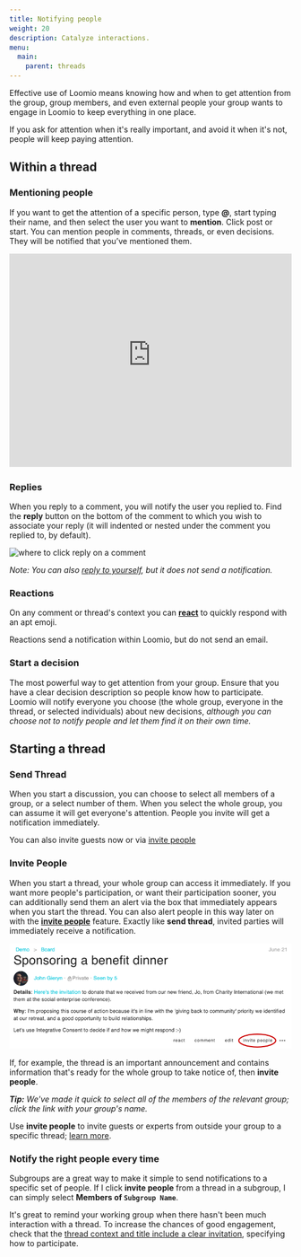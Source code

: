 ```yaml
---
title: Notifying people
weight: 20
description: Catalyze interactions.
menu:
  main:
    parent: threads
---
```


Effective use of Loomio means knowing how and when to get attention from the group, group members, and even external people your group wants to engage in Loomio to keep everything in one place.

If you ask for attention when it's really important, and avoid it when it's not, people will keep paying attention.

## Within a thread

### Mentioning people

If you want to get the attention of a specific person, type **@**, start typing their name, and then select the user you want to **mention**. Click post or start. You can mention people in comments, threads, or even decisions. They will be notified that you’ve mentioned them.

<iframe width="100%" height="380px" src="https://www.youtube-nocookie.com/embed/VzM1AWnNP7c?rel=0" frameborder="0" allowfullscreen></iframe>

### Replies

When you reply to a comment, you will notify the user you replied to. Find the **reply** button on the bottom of the comment to which you wish to associate your reply (it will indented or nested under the comment you replied to, by default).

![where to click reply on a comment](/reply.png)

*Note: You can also [reply to yourself](../engaging_with_threads/#comments-and-replies), but it does not send a notification.*

### Reactions

On any comment or thread's context you can **[react](/en/user_manual/threads/engaging_with_threads/#reactions)** to quickly respond with an apt emoji.

Reactions send a notification within Loomio, but do not send an email.

### Start a decision

The most powerful way to get attention from your group. Ensure that you have a clear decision description so people know how to participate. Loomio will notify everyone you choose (the whole group, everyone in the thread, or selected individuals) about new decisions, _although you can choose not to notify people and let them find it on their own time._

## Starting a thread

### Send Thread

When you start a discussion, you can choose to select all members of a group, or a select number of them. When you select the whole group, you can assume it will get everyone's attention. People you invite will get a notification immediately.

You can also invite guests now or via [invite people](#invite-people)

### Invite People

When you start a thread, your whole group can access it immediately. If you want more people's participation, or want their participation sooner, you can additionally send them an alert via the box that immediately appears when you start the thread. You can also alert people in this way later on with the **[invite people](/en/user_manual/threads/thread_admin/#invite-guests-to-thread)** feature. Exactly like **send thread**, invited parties will immediately receive a notification.

!["Invite people" feature in thread context](invite_people.png)

If, for example, the thread is an important announcement and contains information that's ready for the whole group to take notice of, then **invite people**.

 ___Tip:___ _We've made it quick to select all of the members of the relevant group; click the link with your group's name._

 Use **invite people** to invite guests or experts from outside your group to a specific thread; [learn more](../thread_admin/#invite-guests-to-thread).

### Notify the right people every time

Subgroups are a great way to make it simple to send notifications to a specific set of people. If I click **invite people** from a thread in a subgroup, I can simply select **Members of `Subgroup Name`**.

It's great to remind your working group when there hasn't been much interaction with a thread. To increase the chances of good engagement, check that the [thread context and title include a clear invitation](/en/guides/getting_started/having_discussions/#keep-the-topic-concise), specifying how to participate.
